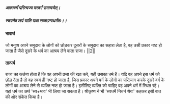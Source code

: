##### आत्मवर्गं परित्यज्य परवर्गं समाश्रयेत्।
##### स्वयमेव लयं याति यथा राजाऽन्यधर्मतः।। 

#### भावार्थ

जो मनुष्य अपने समुदाय के लोगों को छोड़कर दूसरों के समुदाय का सहारा लेता है, वह उसी प्रकार नष्ट हो जाता है जैसे दूसरे के धर्म का आश्रय लेने वाला राजा। ||2||

#### तात्पर्य

राजा का कर्तव्य होता है कि वह अपनी प्रजा की रक्षा करे, यही उसका धर्म है। यदि वह अपने इस धर्म को छोड़ देता है तो वह स्वयं ही नष्ट हो जाता है, जिस प्रकार अपने वर्ग के लोगों का परित्याग करके दूसरे वर्ग के लोगों का आश्रय लेने से व्यक्ति नष्ट हो जाता है। इसीलिए व्यक्ति को चाहिए वह अपने धर्म में स्थित रहे। यहां धर्म का अर्थ 'स्व+भाव' भी लिया जा सकता है। श्रीकृष्ण ने भी 'स्वधर्मे निधनं श्रेयः' कहकर इसी बात की ओर संकेत किया है।